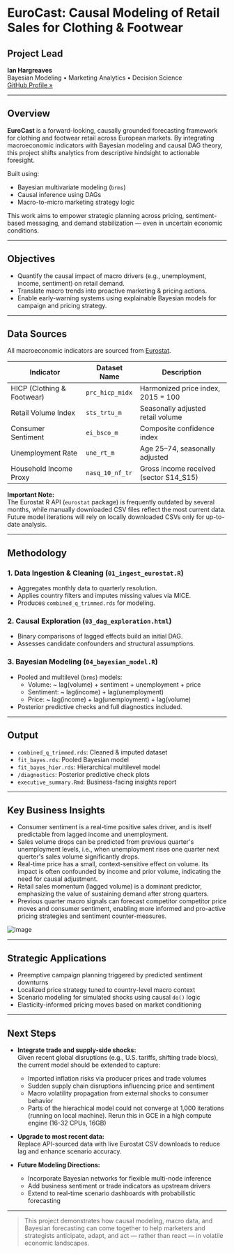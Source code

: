 # EuroCast: Causal Modeling of Retail Sales for Clothing & Footwear

## Project Lead

**Ian Hargreaves**  
Bayesian Modeling • Marketing Analytics • Decision Science  
[GitHub Profile »](https://github.com/ianhargreaves80/EuroCast_clothing_footware)

---

## Overview

**EuroCast** is a forward-looking, causally grounded forecasting framework for clothing and footwear retail across European markets. By integrating macroeconomic indicators with Bayesian modeling and causal DAG theory, this project shifts analytics from descriptive hindsight to actionable foresight.

Built using:
- Bayesian multivariate modeling (`brms`)
- Causal inference using DAGs
- Macro-to-micro marketing strategy logic

This work aims to empower strategic planning across pricing, sentiment-based messaging, and demand stabilization — even in uncertain economic conditions.

---

## Objectives

- Quantify the causal impact of macro drivers (e.g., unemployment, income, sentiment) on retail demand.
- Translate macro trends into proactive marketing & pricing actions.
- Enable early-warning systems using explainable Bayesian models for campaign and pricing strategy.

---

## Data Sources

All macroeconomic indicators are sourced from [Eurostat](https://ec.europa.eu/eurostat).

| Indicator                  | Dataset Name         | Description                                 |
|---------------------------|----------------------|---------------------------------------------|
| HICP (Clothing & Footwear)| `prc_hicp_midx`      | Harmonized price index, 2015 = 100          |
| Retail Volume Index        | `sts_trtu_m`         | Seasonally adjusted retail volume           |
| Consumer Sentiment         | `ei_bsco_m`          | Composite confidence index                  |
| Unemployment Rate          | `une_rt_m`           | Age 25–74, seasonally adjusted              |
| Household Income Proxy     | `nasq_10_nf_tr`      | Gross income received (sector S14_S15)      |

**Important Note:**  
The Eurostat R API (`eurostat` package) is frequently outdated by several months, while manually downloaded CSV files reflect the most current data.  
Future model iterations will rely on locally downloaded CSVs only for up-to-date analysis.

---

## Methodology

### 1. Data Ingestion & Cleaning (`01_ingest_eurostat.R`)
- Aggregates monthly data to quarterly resolution.
- Applies country filters and imputes missing values via MICE.
- Produces `combined_q_trimmed.rds` for modeling.

### 2. Causal Exploration (`03_dag_exploration.html`)
- Binary comparisons of lagged effects build an initial DAG.
- Assesses candidate confounders and structural assumptions.

### 3. Bayesian Modeling (`04_bayesian_model.R`)
- Pooled and multilevel (`brms`) models:
  - Volume: ~ lag(volume) + sentiment + unemployment + price  
  - Sentiment: ~ lag(income) + lag(unemployment)  
  - Price: ~ lag(income) + lag(unemployment) + lag(volume)
- Posterior predictive checks and full diagnostics included.

---
## Output

- `combined_q_trimmed.rds`: Cleaned & imputed dataset  
- `fit_bayes.rds`: Pooled Bayesian model  
- `fit_bayes_hier.rds`: Hierarchical multilevel model  
- `/diagnostics`: Posterior predictive check plots  
- `executive_summary.Rmd`: Business-facing insights report  
---

## Key Business Insights

- Consumer sentiment is a real-time positive sales driver, and is itself predictable from lagged income and unemployment.
- Sales volume drops can be predicted from previous quarter's unemployment levels, i.e., when unemployment rises one quarter next querter's sales volume significantly drops.
- Real-time price has a small, context-sensitive effect on volume. Its impact is often confounded by income and prior volume, indicating the need for causal adjustment.
- Retail sales momentum (lagged volume) is a dominant predictor, emphasizing the value of sustaining demand after strong quarters.
- Previous quarter macro signals can forecast competitor competitor price moves and consumer sentiment, enabling more informed and pro-active pricing strategies and sentiment counter-measures.
  
![image](https://github.com/user-attachments/assets/50e101cc-8c35-43a4-8200-f38103248c4d)

---

## Strategic Applications

- Preemptive campaign planning triggered by predicted sentiment downturns  
- Localized price strategy tuned to country-level macro context  
- Scenario modeling for simulated shocks using causal `do()` logic  
- Elasticity-informed pricing moves based on market conditioning

---

## Next Steps

- **Integrate trade and supply-side shocks:**  
  Given recent global disruptions (e.g., U.S. tariffs, shifting trade blocs), the current model should be extended to capture:
  - Imported inflation risks via producer prices and trade volumes
  - Sudden supply chain disruptions influencing price and sentiment
  - Macro volatility propagation from external shocks to consumer behavior
  - Parts of the hierachical model could not converge at 1,000 iterations (running on local machine). Rerun this in GCE in a high compute engine (16-32 CPUs, 16GB)

- **Upgrade to most recent data:**  
  Replace API-sourced data with live Eurostat CSV downloads to reduce lag and enhance scenario accuracy.

- **Future Modeling Directions:**
  - Incorporate Bayesian networks for flexible multi-node inference  
  - Add business sentiment or trade indicators as upstream drivers  
  - Extend to real-time scenario dashboards with probabilistic forecasting

---

> This project demonstrates how causal modeling, macro data, and Bayesian forecasting can come together to help marketers and strategists anticipate, adapt, and act — rather than react — in volatile economic landscapes.

